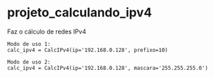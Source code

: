 # projeto_calculando_ipv4
 Faz o cálculo de redes IPv4

    Modo de uso 1:
    calc_ipv4 = CalcIPv4(ip='192.168.0.128', prefixo=10)

    Modo de uso 2:
    calc_ipv4 = CalcIPv4(ip='192.168.0.128', mascara='255.255.255.0')
